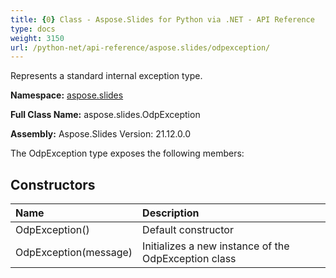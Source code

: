 ```yaml
---
title: {0} Class - Aspose.Slides for Python via .NET - API Reference
type: docs
weight: 3150
url: /python-net/api-reference/aspose.slides/odpexception/
---
```


Represents a standard internal exception type.

**Namespace:** [aspose.slides](/python-net/api-reference/aspose.slides/)

**Full Class Name:** aspose.slides.OdpException

**Assembly:**  Aspose.Slides Version: 21.12.0.0

The OdpException type exposes the following members:
## **Constructors**
|**Name**|**Description**|
| :- | :- |
|OdpException()|Default constructor|
|OdpException(message)|Initializes a new instance of the OdpException class|
